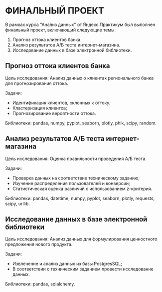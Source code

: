# ФИНАЛЬНЫЙ ПРОЕКТ

В рамках курса "Анализ данных" от Яндекс.Практикум был выполнен финальный проект, включающий следующие темы:

1.	Прогноз оттока клиентов банка.
2.	Анализ результатов А/Б теста интернет-магазина.
3.	Исследование данных в базе электронной библиотеки.

## Прогноз оттока клиентов банка

Цель исследования: Анализ данных о клиентах регионального банка для прогнозирования оттока.

Задачи:
- Идентификация клиентов, склонных к оттоку;
- Кластеризация клиентов;
- Прогнозирование вероятности оттока.

Библиотеки: pandas, numpy, pyplot, seaborn, plotly, phik, scipy, random.

## Анализ результатов А/Б теста интернет-магазина

Цель исследования: Оценка правильности проведения А/Б теста.

Задачи:
- Проверка данных на соответствие техническому заданию;
- Изучение распределения пользователей и конверсии;
- Статистическая оценка различий с использованием z-критерия.

Библиотеки: pandas, datetime, numpy, pyplot, seaborn, plotly, requests, scipy, urllib.

## Исследование данных в базе электронной библиотеки

Цель исследования: Анализ данных для формулирования ценностного предложения нового продукта.

Задачи: 
- Извлечение и анализ данных из базы PostgresSQL;
- В соответствии с техническим заданием провести исследование данных.

Библиотеки: pandas, sqlalchemy.